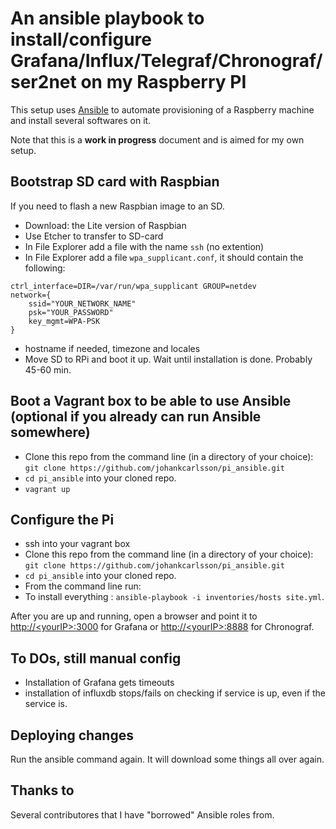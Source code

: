 An ansible playbook to install/configure  Grafana/Influx/Telegraf/Chronograf/ser2net on my Raspberry PI
===========================================================

This setup uses [Ansible](http://docs.ansible.com) to automate provisioning of a Raspberry machine
and install several softwares on it.


Note that this is a **work in progress** document and is aimed for my own setup.

## Bootstrap SD card with Raspbian

If you need to flash a new Raspbian image to an SD.
* Download: the Lite version of Raspbian
* Use Etcher to transfer to SD-card
* In File Explorer add a file with the name `ssh` (no extention)
* In File Explorer add a file `wpa_supplicant.conf`, it should contain the following:
```
ctrl_interface=DIR=/var/run/wpa_supplicant GROUP=netdev
network={
    ssid="YOUR_NETWORK_NAME"
    psk="YOUR_PASSWORD"
    key_mgmt=WPA-PSK
}
```
* hostname if needed, timezone and locales
* Move SD to RPi and boot it up. Wait until installation is done. Probably 45-60 min.

## Boot a Vagrant box to be able to use Ansible (optional if you already can run Ansible somewhere)
* Clone this repo from the command line (in a directory of your choice):
   ```git clone https://github.com/johankcarlsson/pi_ansible.git```
* `cd pi_ansible` into your cloned repo.
* `vagrant up`

## Configure the Pi 
* ssh into your vagrant box
* Clone this repo from the command line (in a directory of your choice):
   ```git clone https://github.com/johankcarlsson/pi_ansible.git```
* `cd pi_ansible` into your cloned repo.
* From the command line run:
* To install everything :
	`ansible-playbook -i inventories/hosts site.yml`. 

After you are up and running, open a browser and point it to [http://&lt;yourIP&gt;:3000](http://&lt;yourIP&gt;:3000) for Grafana or [http://&lt;yourIP&gt;:8888](http://&lt;yourIP&gt;:8888) for Chronograf.

## To DOs, still manual config
* Installation of Grafana gets timeouts
* installation of influxdb stops/fails on checking if service is up,  even if the service is.

## Deploying changes
Run the ansible command again. It will download some things all over again.
## Thanks to 
Several contributores that I have "borrowed" Ansible roles from. 
